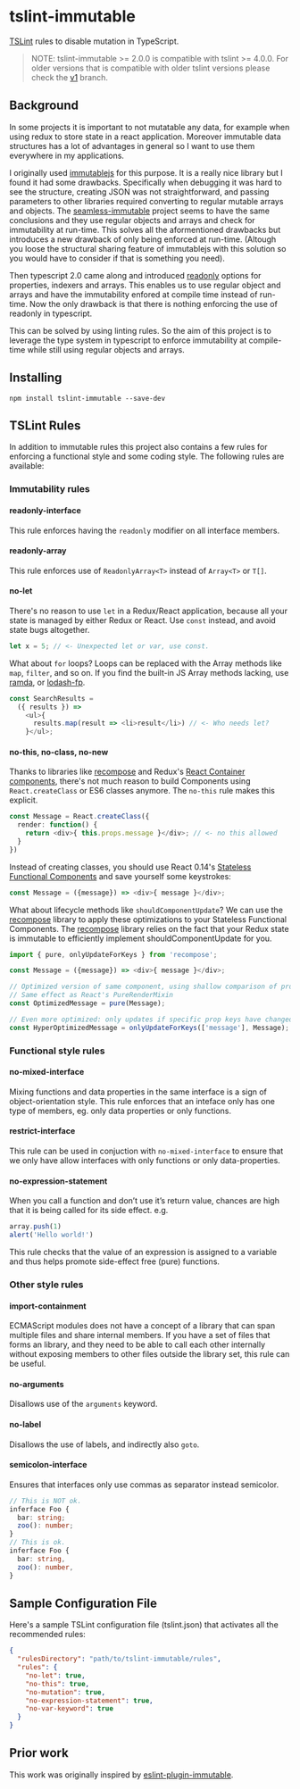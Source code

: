 # tslint-immutable

[TSLint](https://palantir.github.io/tslint/) rules to disable  mutation in TypeScript.

> NOTE: tslint-immutable >= 2.0.0 is compatible with tslint >= 4.0.0. For older versions that is compatible with older tslint versions please check the [v1](https://github.com/jonaskello/tslint-immutable/tree/v1) branch.

## Background

In some projects it is important to not mutatable any data, for example when using redux to store state in a react application. Moreover immutable data structures has a lot of advantages in general so I want to use them everywhere in my applications. 

I originally used [immutablejs](https://github.com/facebook/immutable-js/) for this purpose. It is a really nice library but I found it had some drawbacks. Specifically when debugging it was hard to see the structure, creating JSON was not straightforward, and passing parameters to other libraries required converting to regular mutable arrays and objects. The [seamless-immutable](https://github.com/rtfeldman/seamless-immutable) project seems to have the same conclusions and they use regular objects and arrays and check for immutability at run-time. This solves all the aformentioned drawbacks but introduces a new drawback of only being enforced at run-time. (Altough you loose the structural sharing feature of immutablejs with this solution so you would have to consider if that is something you need).

Then typescript 2.0 came along and introduced [readonly](https://github.com/Microsoft/TypeScript/wiki/What's-new-in-TypeScript#read-only-properties-and-index-signatures) options for properties, indexers and arrays. This enables us to use regular object and arrays and have the immutability enfored at compile time instead of run-time. Now the only drawback is that there is nothing enforcing the use of readonly in typescript.

This can be solved by using linting rules. So the aim of this project is to leverage the type system in typescript to enforce immutability at compile-time while still using regular objects and arrays.

## Installing

`npm install tslint-immutable --save-dev`

## TSLint Rules

In addition to immutable rules this project also contains a few rules for enforcing a functional style and some coding style. The following rules are available:

### Immutability rules

#### readonly-interface

This rule enforces having the `readonly` modifier on all interface members.

#### readonly-array

This rule enforces use of `ReadonlyArray<T>` instead of `Array<T>` or `T[]`.

#### no-let 
There's no reason to use `let` in a Redux/React application, because all your state is managed by either Redux or React. Use `const` instead, and avoid state bugs altogether.

```TypeScript
let x = 5; // <- Unexpected let or var, use const.
```

What about `for` loops? Loops can be replaced with the Array methods like `map`, `filter`, and so on. If you find the built-in JS Array methods lacking, use [ramda](http://ramdajs.com/), or [lodash-fp](https://github.com/lodash/lodash/wiki/FP-Guide).

```TypeScript
const SearchResults = 
  ({ results }) => 
    <ul>{
      results.map(result => <li>result</li>) // <- Who needs let?
    }</ul>;
```

#### no-this, no-class, no-new
Thanks to libraries like [recompose](https://github.com/acdlite/recompose) and Redux's [React Container components](http://redux.js.org/docs/basics/UsageWithReact.html), there's not much reason to build Components using `React.createClass` or ES6 classes anymore. The `no-this` rule makes this explicit.

```TypeScript
const Message = React.createClass({
  render: function() {
    return <div>{ this.props.message }</div>; // <- no this allowed
  }
})
```
Instead of creating classes, you should use React 0.14's [Stateless Functional Components](https://medium.com/@joshblack/stateless-components-in-react-0-14-f9798f8b992d#.t5z2fdit6) and save yourself some keystrokes:

```TypeScript
const Message = ({message}) => <div>{ message }</div>;
```

What about lifecycle methods like `shouldComponentUpdate`? We can use the [recompose](https://github.com/acdlite/recompose) library to apply these optimizations to your Stateless Functional Components. The [recompose](https://github.com/acdlite/recompose) library relies on the fact that your Redux state is immutable to efficiently implement shouldComponentUpdate for you.

```TypeScript
import { pure, onlyUpdateForKeys } from 'recompose';

const Message = ({message}) => <div>{ message }</div>;

// Optimized version of same component, using shallow comparison of props
// Same effect as React's PureRenderMixin
const OptimizedMessage = pure(Message);

// Even more optimized: only updates if specific prop keys have changed
const HyperOptimizedMessage = onlyUpdateForKeys(['message'], Message);
```

### Functional style rules

#### no-mixed-interface

Mixing functions and data properties in the same interface is a sign of object-orientation style. This rule enforces that an inteface only has one type of members, eg. only data properties or only functions.  

#### restrict-interface

This rule can be used in conjuction with `no-mixed-interface` to ensure that we only have allow interfaces with only functions or only data-properties.

#### no-expression-statement
When you call a function and don’t use it’s return value, chances are high that it is being called for its side effect. e.g.

```TypeScript
array.push(1)
alert('Hello world!')
```

This rule checks that the value of an expression is assigned to a variable and thus helps promote side-effect free (pure) functions.

### Other style rules

#### import-containment

ECMAScript modules does not have a concept of a library that can span multiple files and share internal members. If you have a set of files that forms an library, and they need to be able to call each other internally without exposing members to other files outside the library set, this rule can be useful.

#### no-arguments

Disallows use of the `arguments` keyword.

#### no-label

Disallows the use of labels, and indirectly also `goto`.

#### semicolon-interface

Ensures that interfaces only use commas as separator instead semicolor.
 
```TypeScript
// This is NOT ok.
inferface Foo {
  bar: string;
  zoo(): number;
}
// This is ok.
inferface Foo {
  bar: string,
  zoo(): number,
}
```

## Sample Configuration File

Here's a sample TSLint configuration file (tslint.json) that activates all the recommended rules:

```json
{
  "rulesDirectory": "path/to/tslint-immutable/rules",
  "rules": {
    "no-let": true,
    "no-this": true,
    "no-mutation": true,
    "no-expression-statement": true,
    "no-var-keyword": true
  }
}
```

## Prior work

This work was originally inspired by [eslint-plugin-immutable](https://github.com/jhusain/eslint-plugin-immutable).
